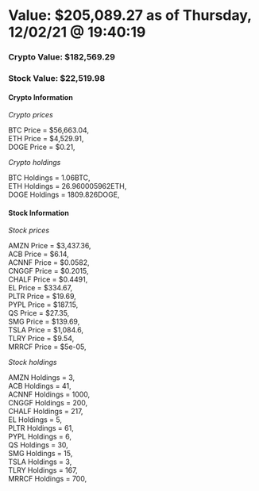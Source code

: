 # Value: $205,089.27 as of Thursday, 12/02/21 @ 19:40:19 

### Crypto Value: $182,569.29

### Stock Value: $22,519.98

#### Crypto Information 
*Crypto prices* 

BTC Price = $56,663.04,  
ETH Price = $4,529.91,  
DOGE Price = $0.21,  


*Crypto holdings* 

BTC Holdings = 1.06BTC,  
ETH Holdings = 26.960005962ETH,  
DOGE Holdings = 1809.826DOGE,  


#### Stock Information 

*Stock prices* 

AMZN Price = $3,437.36,  
ACB Price = $6.14,  
ACNNF Price = $0.0582,  
CNGGF Price = $0.2015,  
CHALF Price = $0.4491,  
EL Price = $334.67,  
PLTR Price = $19.69,  
PYPL Price = $187.15,  
QS Price = $27.35,  
SMG Price = $139.69,  
TSLA Price = $1,084.6,  
TLRY Price = $9.54,  
MRRCF Price = $5e-05,  


*Stock holdings* 

AMZN Holdings = 3,  
ACB Holdings = 41,  
ACNNF Holdings = 1000,  
CNGGF Holdings = 200,  
CHALF Holdings = 217,  
EL Holdings = 5,  
PLTR Holdings = 61,  
PYPL Holdings = 6,  
QS Holdings = 30,  
SMG Holdings = 15,  
TSLA Holdings = 3,  
TLRY Holdings = 167,  
MRRCF Holdings = 700,  


